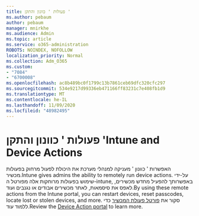 ```yaml
---
title: פעולות ' כוונון והתקן '
ms.author: pebaum
author: pebaum
manager: mnirkhe
ms.audience: Admin
ms.topic: article
ms.service: o365-administration
ROBOTS: NOINDEX, NOFOLLOW
localization_priority: Normal
ms.collection: Adm_O365
ms.custom:
- "7084"
- "6700008"
ms.openlocfilehash: ac8b489bc0f1799c13b7861ceb69dfc320cfc297
ms.sourcegitcommit: 534e9217d99336eb471166ff83231c7e408fb1d9
ms.translationtype: MT
ms.contentlocale: he-IL
ms.lasthandoff: 11/09/2020
ms.locfileid: "48982495"
---
```

# <a name="intune-and-device-actions"></a><span data-ttu-id="43057-102">פעולות ' כוונון והתקן '</span><span class="sxs-lookup"><span data-stu-id="43057-102">Intune and Device Actions</span></span>

<span data-ttu-id="43057-103">האפשרות ' כוונון ' מעניקה למנהלי מערכת את היכולת לפעול מרחוק בפעולות מכשיר.</span><span class="sxs-lookup"><span data-stu-id="43057-103">Intune gives admins the ability to remotely run device actions.</span></span> <span data-ttu-id="43057-104">על-ידי שימוש בפעולות מרוחקות אלה מפורטל ה-intune, באפשרותך להפעיל מחדש מכשירים, לאפס את סיסמאות, לאתר מכשירים אבודים או נגנבים ועוד.</span><span class="sxs-lookup"><span data-stu-id="43057-104">By using these remote actions from the Intune portal, you can restart devices, reset passcodes, locate lost or stolen devices, and more.</span></span> <span data-ttu-id="43057-105">סקור את [פורטל פעולת המכשיר](https://docs.microsoft.com/mem/intune/remote-actions/) כדי ללמוד עוד.</span><span class="sxs-lookup"><span data-stu-id="43057-105">Review the [Device Action portal](https://docs.microsoft.com/mem/intune/remote-actions/) to learn more.</span></span>
